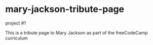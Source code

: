 # mary-jackson-tribute-page
project #1

This is a tribute page to Mary Jackson as part of the freeCodeCamp curriculum

